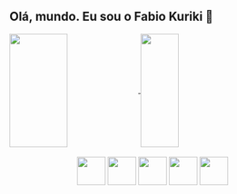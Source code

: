 <h2>Olá, mundo. Eu sou o Fabio Kuriki 👋</h2>

<!--
**FabioKuriki/FabioKuriki** is a ✨ _special_ ✨ repository because its `README.md` (this file) appears on your GitHub profile.

Here are some ideas to get you started:

- 🔭 I’m currently working on ...
- 🌱 I’m currently learning ...
- 👯 I’m looking to collaborate on ...
- 🤔 I’m looking for help with ...
- 💬 Ask me about ...
- 📫 How to reach me: ...
- 😄 Pronouns: ...
- ⚡ Fun fact: ...
-->

<div>
  <a href="https://github.com/anuraghazra/github-readme-stats">
    <img height=200 width=45% align="center" src="https://github-readme-stats.vercel.app/api?username=FabioKuriki&show_icons=true&theme=holi&locale=pt-br&rank_icon=github" />
  </a>
  <a href="https://github.com/anuraghazra/convoychat">
    <img height=200 width=36.5% align="center" src="https://github-readme-stats.vercel.app/api/top-langs?username=FabioKuriki&layout=compact&langs_count=8&card_width=320&locale=pt-br&theme=holi" />
  </a>
</div>
<div align="center" >
  <br>
  <img height=50 src="https://cdn.jsdelivr.net/gh/devicons/devicon@latest/icons/python/python-original.svg" />
  <img height=50 src="https://cdn.jsdelivr.net/gh/devicons/devicon@latest/icons/csharp/csharp-original.svg" />
  <img height=50 src="https://cdn.jsdelivr.net/gh/devicons/devicon@latest/icons/html5/html5-original.svg" />
  <img height=50 src="https://cdn.jsdelivr.net/gh/devicons/devicon@latest/icons/css3/css3-original.svg" />      
  <img height=50 src="https://cdn.jsdelivr.net/gh/devicons/devicon@latest/icons/javascript/javascript-original.svg" />
</div>

          
          
          
          
